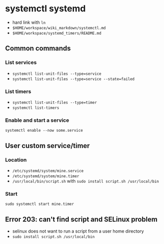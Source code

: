 # systemctl systemd
- hard link with `ln`
- `$HOME/workspace/wiki_markdown/systemctl.md`
- `$HOME/workspace/systemd_timers/README.md`

## Common commands
### List services
- `systemctl list-unit-files --type=service`
- `systemctl list-unit-files --type=service --state=failed`

### List timers
- `systemctl list-unit-files --type=timer`
- `systemctl list-timers`

### Enable and start a service
`systemctl enable --now some.service`


## User custom service/timer
### Location
- `/etc/systemd/system/mine.service`
- `/etc/systemd/system/mine.timer`
- `/usr/local/bin/script.sh` with `sudo install script.sh /usr/local/bin`
### Start
`sudo systemctl start mine.timer`

## Error 203: can't find script and SELinux problem
- selinux does not want to run a script from a user home directory
- `sudo install script.sh /usr/local/bin`
